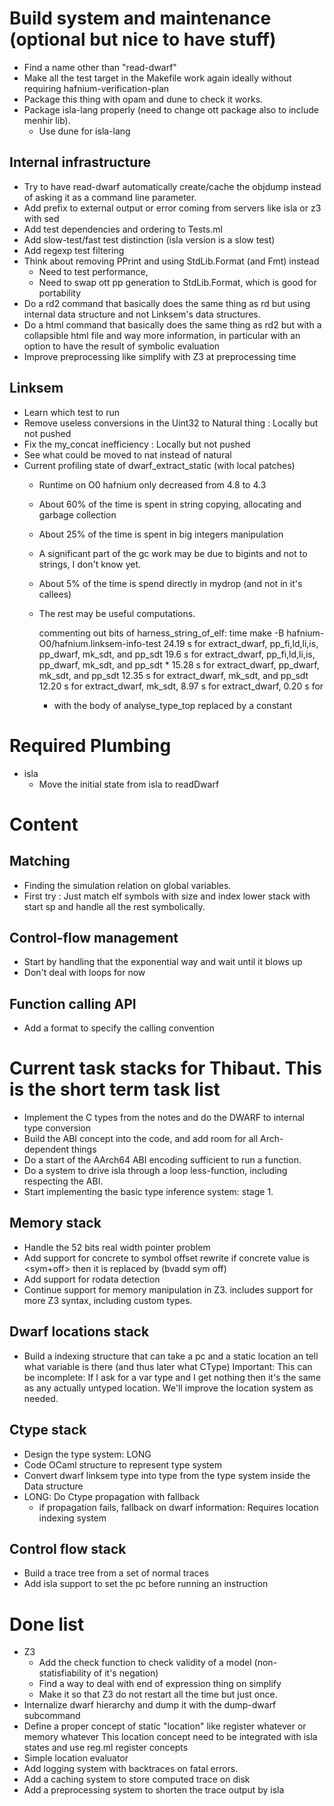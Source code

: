 # Build system and maintenance (optional but nice to have stuff)

 - Find a name other than "read-dwarf"
 - Make all the test target in the Makefile work again ideally without requiring
   hafnium-verification-plan
 - Package this thing with opam and dune to check it works.
 - Package isla-lang properly (need to change ott package also to include menhir lib).
   - Use dune for isla-lang

## Internal infrastructure

 - Try to have read-dwarf automatically create/cache the objdump instead
   of asking it as a command line parameter.
 - Add prefix to external output or error coming from servers like isla or z3 with sed
 - Add test dependencies and ordering to Tests.ml
 - Add slow-test/fast test distinction (isla version is a slow test)
 - Add regexp test filtering
 - Think about removing PPrint and using StdLib.Format (and Fmt) instead
   - Need to test performance,
   - Need to swap ott pp generation to StdLib.Format, which is good for portability
 - Do a rd2 command that basically does the same thing as rd but using internal data structure
   and not Linksem's data structures.
 - Do a html command that basically does the same thing as rd2 but with a collapsible
   html file and way more information, in particular with an option to have
   the result of symbolic evaluation
 - Improve preprocessing like simplify with Z3 at preprocessing time

## Linksem

 - Learn which test to run
 - Remove useless conversions in the Uint32 to Natural thing : Locally but not pushed
 - Fix the my_concat inefficiency : Locally but not pushed
 - See what could be moved to nat instead of natural
 - Current profiling state of dwarf\_extract\_static (with local patches)
   - Runtime on O0 hafnium only decreased from 4.8 to 4.3
   - About 60% of the time is spent in string copying, allocating and garbage collection
   - About 25% of the time is spent in big integers manipulation
   - A significant part of the gc work may be due to bigints and not to strings, I don't know yet.
   - About 5% of the time is spend directly in mydrop (and not in it's callees)
   - The rest may be useful computations.

     commenting out bits of harness_string_of_elf:
     time make -B hafnium-O0/hafnium.linksem-info-test
     24.19 s  for extract_dwarf, pp_fi,ld,li,is, pp_dwarf, mk_sdt, and pp_sdt
     19.6  s  for extract_dwarf, pp_fi,ld,li,is, pp_dwarf, mk_sdt, and pp_sdt  *
     15.28 s  for extract_dwarf,                 pp_dwarf, mk_sdt, and pp_sdt
     12.35 s  for extract_dwarf,                           mk_sdt, and pp_sdt
     12.20 s  for extract_dwarf,                           mk_sdt,
      8.97 s  for extract_dwarf,
      0.20 s  for

     * with the body of analyse_type_top replaced by a constant

# Required Plumbing

 - isla
   - Move the initial state from isla to readDwarf

# Content

## Matching
 - Finding the simulation relation on global variables.
 - First try : Just match elf symbols with size and index lower stack with start sp
   and handle all the rest symbolically.

## Control-flow management
 - Start by handling that the exponential way and wait until it blows up
 - Don't deal with loops for now

## Function calling API
 - Add a format to specify the calling convention

# Current task stacks for Thibaut. This is the short term task list

 - Implement the C types from the notes and do the DWARF to internal type conversion
 - Build the ABI concept into the code, and add room for all Arch-dependent things
 - Do a start of the AArch64 ABI encoding sufficient to run a function.
 - Do a system to drive isla through a loop less-function, including respecting the ABI.
 - Start implementing the basic type inference system: stage 1.

## Memory stack

 - Handle the 52 bits real width pointer problem
 - Add support for concrete to symbol offset rewrite
   if concrete value is <sym+off> then it is replaced by (bvadd sym off)
 - Add support for rodata detection
 - Continue support for memory manipulation in Z3.
   includes support for more Z3 syntax, including custom types.

## Dwarf locations stack

 - Build a indexing structure that can take a pc and a static location an tell what variable
   is there (and thus later what CType)
   Important: This can be incomplete: If I ask for a var type and I get nothing then
   it's the same as any actually untyped location. We'll improve the location system as
   needed.

## Ctype stack

 - Design the type system: LONG
 - Code OCaml structure to represent type system
 - Convert dwarf linksem type into type from the type system inside the Data structure
 - LONG: Do Ctype propagation with fallback
   - if propagation fails, fallback on dwarf information: Requires location indexing system

## Control flow stack

- Build a trace tree from a set of normal traces
- Add isla support to set the pc before running an instruction

# Done list

 - Z3
   - Add the check function to check validity of a model (non-statisfiability of it's negation)
   - Find a way to deal with end of expression thing on simplify
   - Make it so that Z3 do not restart all the time but just once.
 - Internalize dwarf hierarchy and dump it with the dump-dwarf subcommand
 - Define a proper concept of static "location" like register whatever or memory whatever
   This location concept need to be integrated with isla states and use reg.ml register concepts
 - Simple location evaluator
 - Add logging system with backtraces on fatal errors.
 - Add a caching system to store computed trace on disk
 - Add a preprocessing system to shorten the trace output by isla
